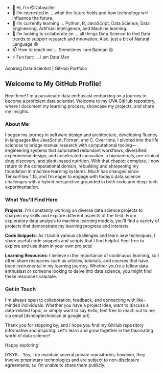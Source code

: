 - 👋 Hi, I’m @Datascifer
- 👀 I’m interested in ... what the future holds and how technology will influence the future.
- 🌱 I’m currently learning ... Python, R, JavaScript, Data Science, Data Engineering, Artificial intelligence, and Machine learning.
- 💞️ I’m looking to collaborate on ... all things Data Science to find Data trends to support research and innovation. Also, just a bit of Natural Language 😄
- 📫 How to reach me ... Sometimes I am Batman 😄
- ⚡ Fun fact: ... I am Data Man

Aspiring Data Scientist | GitHub Portfolio

## Welcome to My GitHub Profile!

Hey there! I'm a passionate data enthusiast embarking on a journey to become a proficient data scientist. Welcome to my UVA GitHub repository, where I document my learning process, showcase my projects, and share my insights.

### About Me

I began my journey in software design and architecture, developing fluency in languages like JavaScript, Fortran, and C. Over time, I pivoted into the life sciences to bridge manual research with computational tooling—engineering systems that automated redundant workflows, diversified experimental design, and accelerated innovation in biomaterials, pre-clinical drug discovery, and plant-based nutrition. With that chapter complete, I now return to the computational domain, rebuilding and sharpening my foundation in machine learning systems. Much has changed since TensorFlow 1.15, and I’m eager to engage with today’s data science challenges with a hybrid perspective grounded in both code and deep-tech experimentation.

### What You'll Find Here

**Projects**: I'm constantly working on diverse data science projects to sharpen my skills and explore different aspects of the field. From exploratory data analysis to machine learning models, you'll find a variety of projects that demonstrate my learning progress and interests.

**Code Snippets**: As I tackle various challenges and learn new techniques, I share useful code snippets and scripts that I find helpful. Feel free to explore and use them in your own projects!

**Learning Resources**: I believe in the importance of continuous learning, so I often share resources such as articles, tutorials, and courses that have been instrumental in my learning journey. Whether you're a fellow data enthusiast or someone looking to delve into data science, you might find these resources valuable.

### Get in Touch

I'm always open to collaboration, feedback, and connecting with like-minded individuals. Whether you have a project idea, want to discuss a data-related topic, or simply want to say hello, feel free to reach out to me via email [dsmloptechnician at google url].

Thank you for stopping by, and I hope you find my GitHub repository informative and inspiring. Let's learn and grow together in the fascinating world of data science!

Happy exploring!

IYKYK... Yes, I do maintain several private repositories; however, they involve proprietary technologies and are subject to non-disclosure agreements, so I’m unable to share them publicly.

<!---
Datascifer/Datascifer is a ✨ special ✨ repository because its `README.md` (this file) appears on your GitHub profile.
You can click the Preview link to take a look at your changes.
--->
